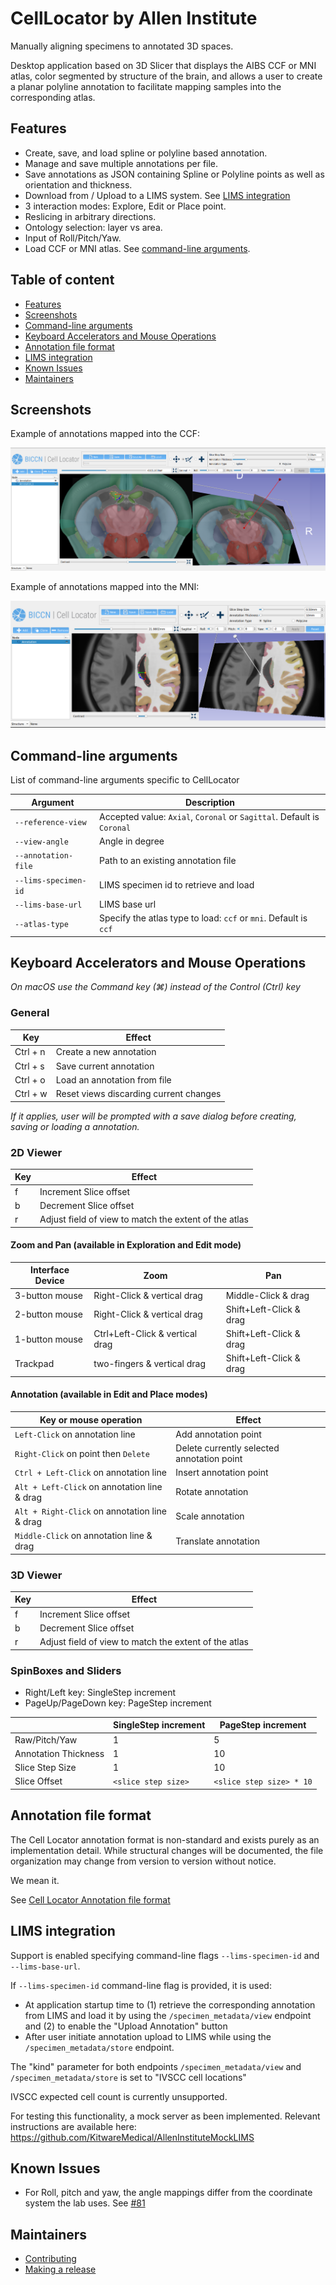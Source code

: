 CellLocator by Allen Institute
==============================

Manually aligning specimens to annotated 3D spaces.

Desktop  application based on 3D Slicer that displays the AIBS CCF or MNI atlas, color segmented
by structure of the brain, and allows a user to create a planar polyline annotation to
facilitate mapping samples into the corresponding atlas.

## Features

* Create, save, and load spline or polyline based annotation.
* Manage and save multiple annotations per file.
* Save annotations as JSON containing Spline or Polyline points as well
  as orientation and thickness.
* Download from / Upload to a LIMS system. See [LIMS integration](#lims-integration)
* 3 interaction modes: Explore, Edit or Place point.
* Reslicing in arbitrary directions.
* Ontology selection: layer vs area.
* Input of Roll/Pitch/Yaw.
* Load CCF or MNI atlas. See [command-line arguments](#command-line-arguments).

## Table of content

* [Features](#features)
* [Screenshots](#screenshots)
* [Command-line arguments](#command-line-arguments)
* [Keyboard Accelerators and Mouse Operations](#keyboard-accelerators-and-mouse-operations)
* [Annotation file format](#annotation-file-format)
* [LIMS integration](#lims-integration)
* [Known Issues](#known-issues)
* [Maintainers](#maintainers)

## Screenshots

Example of annotations mapped into the CCF:

![CellLocator by Allen Institute](Documentation/Images/cell-locator-ccf-ui.png?raw=true)

Example of annotations mapped into the MNI:

![CellLocator by Allen Institute](Documentation/Images/cell-locator-mni-ui.png?raw=true)

## Command-line arguments

List of command-line arguments specific to CellLocator

| Argument             | Description                                                            |
|----------------------|------------------------------------------------------------------------|
| `--reference-view`   | Accepted value: `Axial`, `Coronal` or `Sagittal`. Default is `Coronal` |                       |
| `--view-angle`       | Angle in degree                                                        |
| `--annotation-file`  | Path to an existing annotation file                                    |
| `--lims-specimen-id` | LIMS specimen id to retrieve and load                                  |
| `--lims-base-url`    | LIMS base url                                                          |
| `--atlas-type`       | Specify the atlas type to load: `ccf` or `mni`. Default is `ccf`       |

## Keyboard Accelerators and Mouse Operations

_On macOS use the Command key (⌘) instead of the Control (Ctrl) key_

### General

| Key      | Effect                                 |
|----------|----------------------------------------|
| Ctrl + n | Create a new annotation                |
| Ctrl + s | Save current annotation                |
| Ctrl + o | Load an annotation from file           |
| Ctrl + w | Reset views discarding current changes |

_If it applies, user will be prompted with a save dialog before creating, saving
or loading a annotation._


### 2D Viewer

| Key                             | Effect                                                   |
|---------------------------------|----------------------------------------------------------|
| f                               | Increment Slice offset                                   |
| b                               | Decrement Slice offset                                   |
| r                               | Adjust field of view to match the extent of the atlas    |


#### Zoom and Pan (available in Exploration and Edit mode)

| Interface Device                | Zoom                             | Pan                       |
|---------------------------------|----------------------------------|---------------------------|
| 3-button mouse                  | Right-Click & vertical drag      | Middle-Click & drag       |
| 2-button mouse                  | Right-Click & vertical drag      | Shift+Left-Click & drag   |
| 1-button mouse                  | Ctrl+Left-Click & vertical drag  | Shift+Left-Click & drag   |
| Trackpad                        | two-fingers & vertical drag      | Shift+Left-Click & drag   |


#### Annotation (available in Edit and Place modes)

| Key or mouse operation                        | Effect                                         |
|-----------------------------------------------|------------------------------------------------|
| `Left-Click` on annotation line               | Add annotation point                           |
| `Right-Click` on point then `Delete`          | Delete currently selected annotation point     |
| `Ctrl + Left-Click` on annotation line        | Insert annotation point                        |
| `Alt + Left-Click` on annotation line & drag  | Rotate annotation                              |
| `Alt + Right-Click` on annotation line & drag | Scale annotation                               |
| `Middle-Click` on annotation line & drag      | Translate annotation                           |



### 3D Viewer


| Key                             | Effect                                                   |
|---------------------------------|----------------------------------------------------------|
| f                               | Increment Slice offset                                   |
| b                               | Decrement Slice offset                                   |
| r                               | Adjust field of view to match the extent of the atlas    |

### SpinBoxes and Sliders

* Right/Left key: SingleStep increment
* PageUp/PageDown key: PageStep increment

|                       | SingleStep increment | PageStep increment       |
|-----------------------|----------------------|--------------------------|
| Raw/Pitch/Yaw         | 1                    | 5                        |
| Annotation Thickness  | 1                    | 10                       |
| Slice Step Size       | 1                    | 10                       |
| Slice Offset          | `<slice step size>`  | `<slice step size> * 10` |

## Annotation file format

The Cell Locator annotation format is non-standard and exists purely as an implementation detail.
While structural changes will be documented, the file organization may change from version
to version without notice.

We mean it.

See [Cell Locator Annotation file format](Documentation/AnnotationFileFormat.md)

## LIMS integration

Support is enabled specifying command-line flags `--lims-specimen-id` and `--lims-base-url`.

If `--lims-specimen-id` command-line flag is provided, it is used:
* At application startup time to (1) retrieve the corresponding annotation from LIMS and
  load it by using the `/specimen_metadata/view` endpoint and (2) to enable the "Upload Annotation" button
* After user initiate annotation upload to LIMS while using the `/specimen_metadata/store` endpoint.

The "kind" parameter for both  endpoints `/specimen_metadata/view` and `/specimen_metadata/store`
is set to "IVSCC cell locations"

IVSCC expected cell count is currently unsupported.

For testing this functionality, a mock server as been implemented. Relevant instructions
are available here: https://github.com/KitwareMedical/AllenInstituteMockLIMS

## Known Issues

* For Roll, pitch and yaw, the angle mappings differ from the coordinate system the lab uses. See [#81](https://github.com/BICCN/cell-locator/issues/81)

## Maintainers

* [Contributing](CONTRIBUTING.md)
* [Making a release](MAINTAINERS.md#making-a-release)
